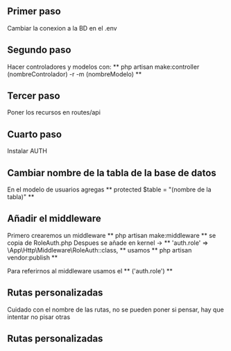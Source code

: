 

## Primer paso

Cambiar la conexion a la BD en el .env


## Segundo paso

Hacer controladores y modelos con:
** php artisan make:controller (nombreControlador) -r -m  (nombreModelo) **


## Tercer paso

Poner los recursos en routes/api


## Cuarto paso

Instalar AUTH


## Cambiar nombre de la tabla de la base de datos

En el modelo de usuarios agregas 
** protected $table = "(nombre de la tabla)" **


## Añadir el middleware 

Primero crearemos un middleware ** php artisan make:middleware ** se copia  de RoleAuth.php
Despues se añade en kernel -> ** 'auth.role' => \App\Http\Middleware\RoleAuth::class, **
usamos ** php artisan vendor:publish **

Para referirnos al middleware usamos el ** ('auth.role') **


## Rutas personalizadas

Cuidado con el nombre de las rutas, no se pueden poner si pensar, hay que intentar no pisar otras


## Rutas personalizadas
